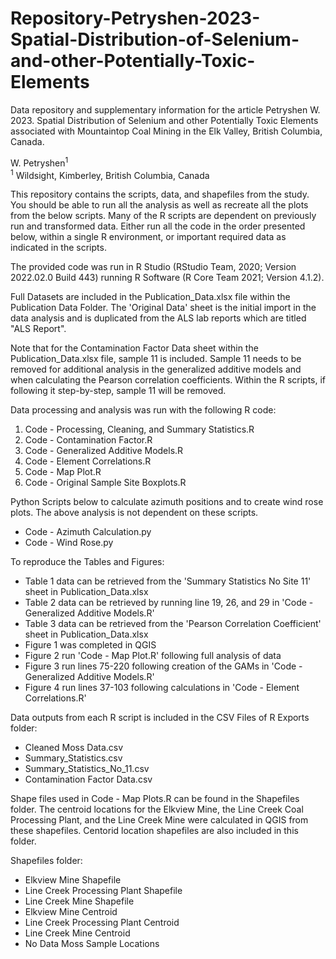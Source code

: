 # Repository-Petryshen-2023-Spatial-Distribution-of-Selenium-and-other-Potentially-Toxic-Elements
 Data repository and supplementary information for the article Petryshen W. 2023. Spatial Distribution of Selenium and other Potentially Toxic Elements associated with Mountaintop Coal Mining in the Elk Valley, British Columbia, Canada.

 W. Petryshen<sup>1</sup>
 <br/> <sup>1</sup> Wildsight, Kimberley, British Columbia, Canada

 This repository contains the scripts, data, and shapefiles from the study. You should be able to run all the analysis as well as recreate all the plots from the below scripts. Many of the R scripts are dependent on previously run and transformed data. Either run all the code in the order presented below, within a single R environment, or important required data as indicated in the scripts.

 The provided code was run in R Studio (RStudio Team, 2020; Version 2022.02.0 Build 443) running R Software (R Core Team 2021; Version 4.1.2).

 Full Datasets are included in the Publication_Data.xlsx file within the Publication Data Folder. The 'Original Data' sheet is the initial import in the data analysis and is duplicated from the ALS lab reports which are titled "ALS Report".

 Note that for the Contamination Factor Data sheet within the Publication_Data.xlsx file, sample 11 is included. Sample 11 needs to be removed for additional analysis in the generalized additive models and when calculating the Pearson correlation coefficients. Within the R scripts, if following it step-by-step, sample 11 will be removed.

 Data processing and analysis was run with the following R code:
 1) Code - Processing, Cleaning, and Summary Statistics.R
 2) Code - Contamination Factor.R
 3) Code - Generalized Additive Models.R
 4) Code - Element Correlations.R
 5) Code - Map Plot.R
 6) Code - Original Sample Site Boxplots.R

 Python Scripts below to calculate azimuth positions and to create wind rose plots. The above analysis is not dependent on these scripts.
 * Code - Azimuth Calculation.py
 * Code - Wind Rose.py

 To reproduce the Tables and Figures:
 * Table 1 data can be retrieved from the 'Summary Statistics No Site 11' sheet in Publication_Data.xlsx
 * Table 2 data can be retrieved by running line 19, 26, and 29 in 'Code - Generalized Additive Models.R'
 * Table 3 data can be retrieved from the 'Pearson Correlation Coefficient' sheet in Publication_Data.xlsx
 * Figure 1 was completed in QGIS
 * Figure 2 run 'Code - Map Plot.R' following full analysis of data
 * Figure 3 run lines 75-220 following creation of the GAMs in 'Code - Generalized Additive Models.R'
 * Figure 4 run lines 37-103 following calculations in 'Code - Element Correlations.R'

 Data outputs from each R script is included in the CSV Files of R Exports folder:
 * Cleaned Moss Data.csv
 * Summary_Statistics.csv
 * Summary_Statistics_No_11.csv
 * Contamination Factor Data.csv

 Shape files used in Code - Map Plots.R can be found in the Shapefiles folder. The centroid locations for the Elkview Mine, the Line Creek Coal Processing Plant, and the Line Creek Mine were calculated in QGIS from these shapefiles. Centorid location shapefiles are also included in this folder.

 Shapefiles folder:
 * Elkview Mine Shapefile
 * Line Creek Processing Plant Shapefile
 * Line Creek Mine Shapefile
 * Elkview Mine Centroid
 * Line Creek Processing Plant Centroid
 * Line Creek Mine Centroid
 * No Data Moss Sample Locations
